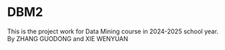 # DBM2
This is the project work for Data Mining course in 2024-2025 school year.
By ZHANG GUODONG and XIE WENYUAN
